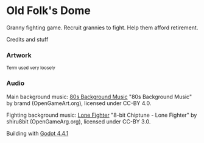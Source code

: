 # Old Folk's Dome

Granny fighting game. Recruit grannies to fight. Help them afford retirement.

Credits and stuff

### Artwork
<sub>Term used very loosely</sub>

### Audio
Main background music:
	[80s Background Music](https://opengameart.org/content/80s-background-music)
	"80s Background Music" by bramd (OpenGameArt.org), licensed under CC-BY 4.0.

Fighting background music:
	[Lone Fighter](https://opengameart.org/content/8-bit-chiptune-lone-fighter)
	"8-bit Chiptune - Lone Fighter" by shiru8bit (OpenGameArg.org), licensed under CC-BY 3.0.

Building with [Godot 4.4.1](https://godotengine.org/)
